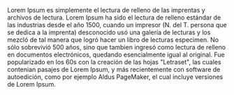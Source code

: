 Lorem Ipsum es simplemente el lectura de relleno de las imprentas y archivos de lectura. Lorem Ipsum
ha sido el lectura de relleno estándar de las industrias desde el año 1500, cuando un impresor
(N. del T. persona que se dedica a la imprenta) desconocido usó una galería de lecturas y los
mezcló de tal manera que logró hacer un libro de lecturas especimen. No sólo sobrevivió 500
años, sino que tambien ingresó como lectura de relleno en documentos electrónicos, quedando
esencialmente igual al original. Fue popularizado en los 60s con la creación de las hojas 
"Letraset", las cuales contenian pasajes de Lorem Ipsum, y más recientemente con software 
de autoedición, como por ejemplo Aldus PageMaker, el cual incluye versiones de Lorem Ipsum.